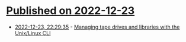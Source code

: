 # [Published on 2022-12-23](index.md)

* [2022-12-23, 22:29:35](https://news.ycombinator.com/item?id=34111326) - [Managing tape drives and libraries with the Unix/Linux CLI](http://blogs.intellique.com/cgi-bin/tech/2022/01/27)
